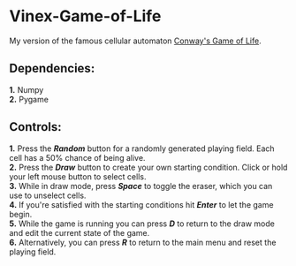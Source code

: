 # Vinex-Game-of-Life

My version of the famous cellular automaton [Conway's Game of Life](https://en.wikipedia.org/wiki/Conway%27s_Game_of_Life).

## **Dependencies:**
  **1.** Numpy  
  **2.** Pygame

## **Controls:**  
  **1.** Press the ***Random*** button for a randomly generated playing field. Each cell has a 50% chance of being alive.  
  **2.** Press the ***Draw*** button to create your own starting condition. Click or hold your left mouse button to select cells.   
  **3.** While in draw mode, press ***Space*** to toggle the eraser, which you can use to unselect cells.  
  **4.** If you're satisfied with the starting conditions hit ***Enter*** to let the game begin.  
  **5.** While the game is running you can press ***D*** to return to the draw mode and edit the current state of the game.  
  **6.** Alternatively, you can press ***R*** to return to the main menu and reset the playing field.  
